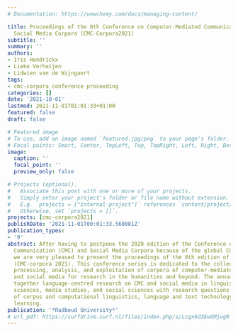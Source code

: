 ```yaml
---
# Documentation: https://wowchemy.com/docs/managing-content/

title: Proceedings of the 8th Conference on Computer-Mediated Communication CMC and
  Social Media Corpora (CMC-Corpora2021)
subtitle: ''
summary: ''
authors:
- Iris Hendrickx
- Lieke Verheijen
- Lidwien van de Wijngaert
tags:
- cmc-corpora conference proceeding
categories: []
date: '2021-10-01'
lastmod: 2021-11-01T01:01:33+01:00
featured: false
draft: false

# Featured image
# To use, add an image named `featured.jpg/png` to your page's folder.
# Focal points: Smart, Center, TopLeft, Top, TopRight, Left, Right, BottomLeft, Bottom, BottomRight.
image:
  caption: ''
  focal_point: ''
  preview_only: false

# Projects (optional).
#   Associate this post with one or more of your projects.
#   Simply enter your project's folder or file name without extension.
#   E.g. `projects = ["internal-project"]` references `content/project/deep-learning/index.md`.
#   Otherwise, set `projects = []`.
projects: [cmc-corpora2021]
publishDate: '2021-11-01T00:01:33.568081Z'
publication_types:
- '9'
abstract: After having to postpone the 2020 edition of the Conference on Computer-Mediated
  Communication (CMC) and Social Media Corpora because of the global COVID-19 pandemic,
  we are very pleased to present the proceedings of the 8th edition of the conference
  (CMC-corpora 2021). This conference series is dedicated to the collection, annotation,
  processing, analysis, and exploitation of corpora of computer-mediated communication
  and social media for research in the humanities and beyond. The annual event brings
  together language-centred research on CMC and social media in linguistics, communication
  sciences, media studies, and social sciences with research questions from the fields
  of corpus and computational linguistics, language and text technology, and machine
  learning.
publication: '*Radboud University*'
# url_pdf: https://surfdrive.surf.nl/files/index.php/s/Lcgx6d3EwGMjugR
---
```

